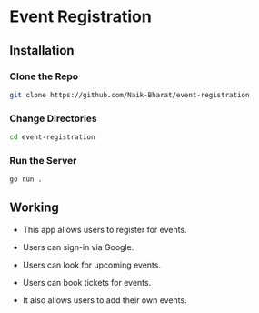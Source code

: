 # Event Registration

## Installation

### Clone the Repo

```bash
git clone https://github.com/Naik-Bharat/event-registration
```

### Change Directories

```bash
cd event-registration
```

### Run the Server

```bash
go run .
```

## Working

- This app allows users to register for events.

- Users can sign-in via Google.

- Users can look for upcoming events.

- Users can book tickets for events.

- It also allows users to add their own events.
